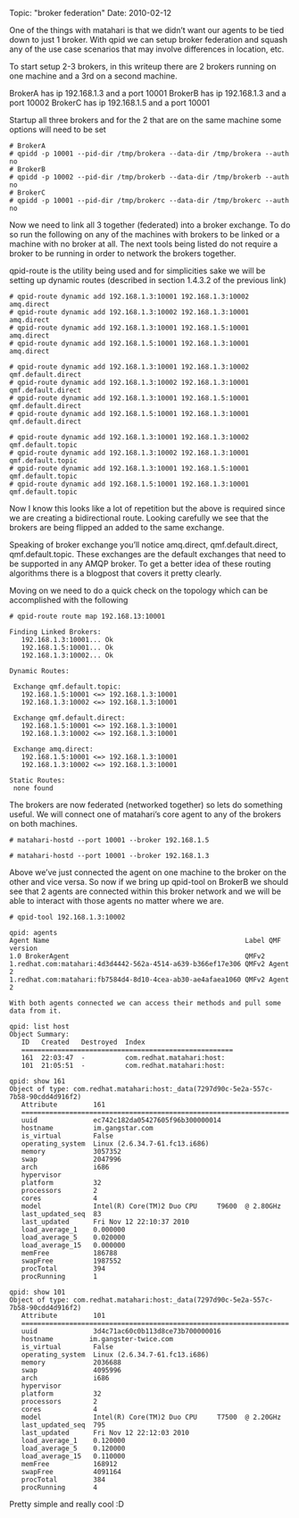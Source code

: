 Topic: "broker federation"
Date: 2010-02-12

One of the things with matahari is that we didn’t want our agents to be tied down to just 1 broker. With qpid we can setup broker federation and squash any of the use case scenarios that may involve differences in location, etc.

To start setup 2-3 brokers, in this writeup there are 2 brokers running on one machine and a 3rd on a second machine.

BrokerA has ip 192.168.1.3 and a port 10001
BrokerB has ip 192.168.1.3 and a port 10002
BrokerC has ip 192.168.1.5 and a port 10001


Startup all three brokers and for the 2 that are on the same machine some options will need to be set

```console 
# BrokerA
# qpidd -p 10001 --pid-dir /tmp/brokera --data-dir /tmp/brokera --auth no
# BrokerB
# qpidd -p 10002 --pid-dir /tmp/brokerb --data-dir /tmp/brokerb --auth no
# BrokerC
# qpidd -p 10001 --pid-dir /tmp/brokerc --data-dir /tmp/brokerc --auth no
```

Now we need to link all 3 together (federated) into a broker exchange. To do so run the following on any of the machines with brokers to be linked or a machine with no broker at all. The next tools being listed do not require a broker to be running in order to network the brokers together.

qpid-route is the utility being used and for simplicities sake we will be setting up dynamic routes (described in section 1.4.3.2 of the previous link)

```console
# qpid-route dynamic add 192.168.1.3:10001 192.168.1.3:10002 amq.direct
# qpid-route dynamic add 192.168.1.3:10002 192.168.1.3:10001 amq.direct
# qpid-route dynamic add 192.168.1.3:10001 192.168.1.5:10001 amq.direct
# qpid-route dynamic add 192.168.1.5:10001 192.168.1.3:10001 amq.direct

# qpid-route dynamic add 192.168.1.3:10001 192.168.1.3:10002 qmf.default.direct
# qpid-route dynamic add 192.168.1.3:10002 192.168.1.3:10001 qmf.default.direct
# qpid-route dynamic add 192.168.1.3:10001 192.168.1.5:10001 qmf.default.direct
# qpid-route dynamic add 192.168.1.5:10001 192.168.1.3:10001 qmf.default.direct

# qpid-route dynamic add 192.168.1.3:10001 192.168.1.3:10002 qmf.default.topic
# qpid-route dynamic add 192.168.1.3:10002 192.168.1.3:10001 qmf.default.topic
# qpid-route dynamic add 192.168.1.3:10001 192.168.1.5:10001 qmf.default.topic
# qpid-route dynamic add 192.168.1.5:10001 192.168.1.3:10001 qmf.default.topic
```

Now I know this looks like a lot of repetition but the above is required since we are creating a bidirectional route. Looking carefully we see that the brokers are being flipped an added to the same exchange.

Speaking of broker exchange you’ll notice amq.direct, qmf.default.direct, qmf.default.topic. These exchanges are the default exchanges that need to be supported in any AMQP broker. To get a better idea of these routing algorithms there is a blogpost that covers it pretty clearly.

Moving on we need to do a quick check on the topology which can be accomplished with the following

```console
# qpid-route route map 192.168.13:10001

Finding Linked Brokers:
   192.168.1.3:10001... Ok
   192.168.1.5:10001... Ok
   192.168.1.3:10002... Ok

Dynamic Routes:

 Exchange qmf.default.topic:
   192.168.1.5:10001 <=> 192.168.1.3:10001
   192.168.1.3:10002 <=> 192.168.1.3:10001

 Exchange qmf.default.direct:
   192.168.1.5:10001 <=> 192.168.1.3:10001
   192.168.1.3:10002 <=> 192.168.1.3:10001

 Exchange amq.direct:
   192.168.1.5:10001 <=> 192.168.1.3:10001
   192.168.1.3:10002 <=> 192.168.1.3:10001

Static Routes:
 none found
```

The brokers are now federated (networked together) so lets do something useful. We will connect one of matahari’s core agent to any of the brokers on both machines.

```console BrokerA
# matahari-hostd --port 10001 --broker 192.168.1.5
```

```console BrokerC
# matahari-hostd --port 10001 --broker 192.168.1.3
```

Above we’ve just connected the agent on one machine to the broker on the other and vice versa. So now if we bring up qpid-tool on BrokerB we should see that 2 agents are connected within this broker network and we will be able to interact with those agents no matter where we are.

```console BrokerA
# qpid-tool 192.168.1.3:10002

qpid: agents
Agent Name                                                 Label QMF version
1.0 BrokerAgent                                            QMFv2
1.redhat.com:matahari:4d3d4442-562a-4514-a639-b366ef17e306 QMFv2 Agent 2
1.redhat.com:matahari:fb7584d4-8d10-4cea-ab30-ae4afaea1060 QMFv2 Agent 2

With both agents connected we can access their methods and pull some data from it.

qpid: list host
Object Summary:
   ID   Created   Destroyed  Index
   =====================================================
   161  22:03:47  -          com.redhat.matahari:host:
   101  21:05:51  -          com.redhat.matahari:host:

qpid: show 161
Object of type: com.redhat.matahari:host:_data(7297d90c-5e2a-557c-7b58-90cdd4d916f2)
   Attribute         161
   ===================================================================
   uuid              ec742c182da05427605f96b300000014
   hostname          im.gangstar.com
   is_virtual        False
   operating_system  Linux (2.6.34.7-61.fc13.i686)
   memory            3057352
   swap              2047996
   arch              i686
   hypervisor       
   platform          32
   processors        2
   cores             4
   model             Intel(R) Core(TM)2 Duo CPU     T9600  @ 2.80GHz
   last_updated_seq  83
   last_updated      Fri Nov 12 22:10:37 2010
   load_average_1    0.000000
   load_average_5    0.020000
   load_average_15   0.000000
   memFree           186788
   swapFree          1987552
   procTotal         394
   procRunning       1

qpid: show 101
Object of type: com.redhat.matahari:host:_data(7297d90c-5e2a-557c-7b58-90cdd4d916f2)
   Attribute         101
   ===================================================================
   uuid              3d4c71ac60c0b113d8ce73b700000016
   hostname         im.gangster-twice.com
   is_virtual        False
   operating_system  Linux (2.6.34.7-61.fc13.i686)
   memory            2036688
   swap              4095996
   arch              i686
   hypervisor       
   platform          32
   processors        2
   cores             4
   model             Intel(R) Core(TM)2 Duo CPU     T7500  @ 2.20GHz
   last_updated_seq  795
   last_updated      Fri Nov 12 22:12:03 2010
   load_average_1    0.120000
   load_average_5    0.120000
   load_average_15   0.110000
   memFree           168912
   swapFree          4091164
   procTotal         384
   procRunning       4
```

Pretty simple and really cool :D
